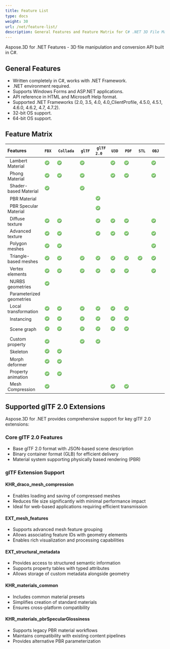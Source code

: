 ```yaml
---
title: Feature List
type: docs
weight: 30
url: /net/feature-list/
description: General Features and Feature Matrix for C# .NET 3D File Manipulation and Conversion API.
---
```


Aspose.3D for .NET Features - 3D file manipulation and conversion API built in C#.

## **General Features**
- Written completely in C#, works with .NET Framework.
- .NET environment required.
- Supports Windows Forms and ASP.NET applications.
- API reference in HTML and Microsoft Help format.
- Supported .NET Frameworks (2.0, 3.5, 4.0, 4.0_ClientProfile, 4.5.0, 4.5.1, 4.6.0, 4.6.2, 4.7, 4.7.2).
- 32-bit OS support.
- 64-bit OS support.

## **Feature Matrix**

|**Features** |`FBX` | `Collada` | `glTF` | `glTF 2.0` | `U3D` | `PDF` | `STL` | `OBJ` | `PLY` | `3DS` | `ASE` | `X` | `3MF` | `RVM` | `Draco` |
| :- | :- | :- | :- | :- | :- | :- | :- | :- | :- | :- | :- | :- | :- | :- | :- |
|` `Lambert Material |![](accept.png) |![](accept.png) |![](accept.png) | |![](accept.png) |![](accept.png) | |![](accept.png) | |![](accept.png) |![](accept.png) |![](accept.png) | | | |
|` `Phong Material |![](accept.png) |![](accept.png) |![](accept.png) | |![](accept.png) |![](accept.png) | |![](accept.png) | | |![](accept.png) |![](accept.png) | | | |
|` `Shader-based Material |![](accept.png) | |![](accept.png) | | | | | | | | | | | | |
|` `PBR Material | | | |![](accept.png) | | | | | | | | | | | |
|` `PBR Specular Material | | | |![](accept.png) | | | | | | | | | | | |
|` `Diffuse texture |![](accept.png) |![](accept.png) | |![](accept.png) |![](accept.png) |![](accept.png) | |![](accept.png) | |![](accept.png) |![](accept.png) |![](accept.png) |![](accept.png) | | |
|` `Advanced texture |![](accept.png) |![](accept.png) | |![](accept.png) |![](accept.png) |![](accept.png) | |![](accept.png) | | | | | | | |
|` `Polygon meshes |![](accept.png) |![](accept.png) | | | | | |![](accept.png) | | | | | |![](accept.png) | |
|` `Triangle-based meshes |![](accept.png) |![](accept.png) |![](accept.png) |![](accept.png) |![](accept.png) |![](accept.png) |![](accept.png) |![](accept.png) |![](accept.png) |![](accept.png) |![](accept.png) |![](accept.png) |![](accept.png) |![](accept.png) |![](accept.png) |
|` `Vertex elements |![](accept.png) |![](accept.png) |![](accept.png) |![](accept.png) |![](accept.png) |![](accept.png) | |![](accept.png) |![](accept.png) |![](accept.png) |![](accept.png) |![](accept.png) | | |![](accept.png) |
|` `NURBS geometries |![](accept.png) | | | | | | | | | | | | | | |
|` `Parameterized geometries | | | | | | | | | | | | | |![](accept.png) | |
|` `Local transformation |![](accept.png) |![](accept.png) |![](accept.png) |![](accept.png) |![](accept.png) |![](accept.png) | | | |![](accept.png) |![](accept.png) |![](accept.png) | |![](accept.png) | |
|` `Instancing |![](accept.png) |![](accept.png) |![](accept.png) |![](accept.png) |![](accept.png) |![](accept.png) | | | | | | | | | |
|` `Scene graph |![](accept.png) |![](accept.png) |![](accept.png) |![](accept.png) |![](accept.png) |![](accept.png) | | | |![](accept.png) | |![](accept.png) | |![](accept.png) | |
|` `Custom property |![](accept.png) | |![](accept.png) |![](accept.png) | | | | | | | | | | | |
|` `Skeleton |![](accept.png) |![](accept.png) | | | | | | | | | | | | | |
|` `Morph deformer |![](accept.png) |![](accept.png) | | | | | | | | | | | | | |
|` `Property animation |![](accept.png) |![](accept.png) | | | | | | | | | | | | | |
|` `Mesh Compression |![](accept.png) | | | |![](accept.png) |![](accept.png) | | | | | | |![](accept.png) | |![](accept.png) |

## **Supported glTF 2.0 Extensions**

Aspose.3D for .NET provides comprehensive support for key glTF 2.0 extensions:

### Core glTF 2.0 Features
- Base glTF 2.0 format with JSON-based scene description
- Binary container format (GLB) for efficient delivery
- Material system supporting physically based rendering (PBR)

### glTF Extension Support

#### KHR_draco_mesh_compression
- Enables loading and saving of compressed meshes
- Reduces file size significantly with minimal performance impact
- Ideal for web-based applications requiring efficient transmission

#### EXT_mesh_features
- Supports advanced mesh feature grouping
- Allows associating feature IDs with geometry elements
- Enables rich visualization and processing capabilities

#### EXT_structural_metadata
- Provides access to structured semantic information
- Supports property tables with typed attributes
- Allows storage of custom metadata alongside geometry

#### KHR_materials_common
- Includes common material presets
- Simplifies creation of standard materials
- Ensures cross-platform compatibility

#### KHR_materials_pbrSpecularGlossiness
- Supports legacy PBR material workflows
- Maintains compatibility with existing content pipelines
- Provides alternative PBR parameterization